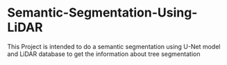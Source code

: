 # Semantic-Segmentation-Using-LiDAR
This Project is intended to do a semantic segmentation using U-Net model and LiDAR database to get the information about tree segmentation
